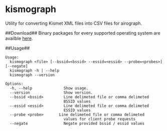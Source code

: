 kismograph
==============

Utility for converting Kismet XML files into CSV files for airograph.

##Download##
Binary packages for every supported operating system are availble [here](https://github.com/mattburch/kismograph/releases/latest).

##Usage##
```
Usage:
  kismograph <file> [--bssid=<bssid> --essid=<essid> --probe=<probes>] [--negate]
  kismograph -h | --help
  kismograph --version

Options:
  -h, --help              Show usage.
  --version               Show version.
  --bssid <bssid>         Line delimeted file or comma delimeted
                          BSSID values
  --essid <essid>         Line delimeted file or comma delimeted
                          ESSID values
  --probe <probe>       Line delimeted file or comma delimeted
                          values for client probe requests
  --negate                Negate provided bssid / essid values
```
